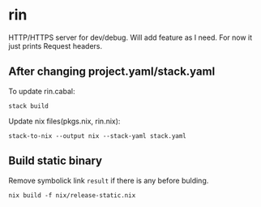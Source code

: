 # rin

HTTP/HTTPS server for dev/debug. Will add feature as I need. For now it just prints Request headers.

## After changing project.yaml/stack.yaml

To update rin.cabal:

    stack build

Update nix files(pkgs.nix, rin.nix):

    stack-to-nix --output nix --stack-yaml stack.yaml

## Build static binary

Remove symbolick link `result` if there is any before bulding.

    nix build -f nix/release-static.nix
